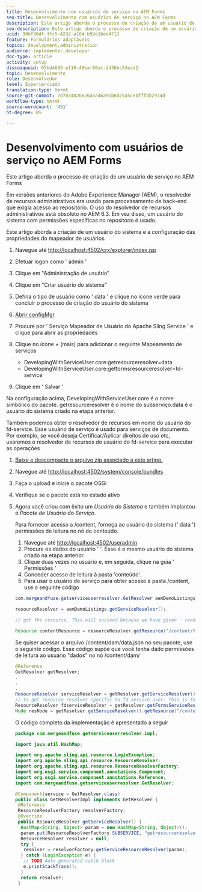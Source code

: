 ```yaml
---
title: Desenvolvimento com usuários de serviço no AEM Forms
seo-title: Desenvolvimento com usuários de serviço no AEM Forms
description: Este artigo aborda o processo de criação de um usuário de serviço no AEM Forms
seo-description: Este artigo aborda o processo de criação de um usuário de serviço no AEM Forms
uuid: 996f30df-3fc5-4232-a104-b92e1bee4713
feature: Formulários adaptáveis
topics: development,administration
audience: implementer,developer
doc-type: article
activity: setup
discoiquuid: 65bd4695-e110-48ba-80ec-2d36bc53ead2
topic: Desenvolvimento
role: Desenvolvedor
level: Experienciado
translation-type: tm+mt
source-git-commit: 7d7034026826a5a46a91b6425a5cebfffab2934d
workflow-type: tm+mt
source-wordcount: '451'
ht-degree: 0%

---
```



# Desenvolvimento com usuários de serviço no AEM Forms

Este artigo aborda o processo de criação de um usuário de serviço no AEM Forms

Em versões anteriores do Adobe Experience Manager (AEM), o resolvedor de recursos administrativos era usado para processamento de back-end que exigia acesso ao repositório. O uso do resolvedor de recursos administrativos está obsoleto no AEM 6.3. Em vez disso, um usuário do sistema com permissões específicas no repositório é usado.

Este artigo aborda a criação de um usuário do sistema e a configuração das propriedades do mapeador de usuários.

1. Navegue até [http://localhost:4502/crx/explorer/index.jsp](http://localhost:4502/crx/explorer/index.jsp)
1. Efetuar logon como &#39; admin &#39;
1. Clique em &quot;Administração de usuário&quot;
1. Clique em &quot;Criar usuário do sistema&quot;
1. Defina o tipo de usuário como &#39; data &#39; e clique no ícone verde para concluir o processo de criação do usuário do sistema
1. [Abrir configMgr](http://localhost:4502/system/console/configMgr)
1. Procure por &#39; Serviço Mapeador de Usuário do Apache Sling Service &#39; e clique para abrir as propriedades
1. Clique no ícone *+* (mais) para adicionar o seguinte Mapeamento de serviços

   * DevelopingWithServiceUser.core:getresourceresolver=data
   * DevelopingWithServiceUser.core:getformsresourceresolver=fd-service

1. Clique em &#39; Salvar &#39;

Na configuração acima, DevelopingWithServiceUser.core é o nome simbólico do pacote. getresourceresolver é o nome do subserviço.data é o usuário do sistema criado na etapa anterior.

Também podemos obter o resolvedor de recursos em nome do usuário do fd-service. Esse usuário de serviço é usado para serviços de documento. Por exemplo, se você deseja Certificar/Aplicar direitos de uso etc, usaremos o resolvedor de recursos do usuário do fd-service para executar as operações

1. [Baixe e descompacte o arquivo zip associado a este artigo.](assets/developingwithserviceuser.zip)
1. Navegue até [http://localhost:4502/system/console/bundles](http://localhost:4502/system/console/bundles)
1. Faça o upload e inicie o pacote OSGi
1. Verifique se o pacote está no estado ativo
1. Agora você criou com êxito um *Usuário do Sistema* e também implantou o *Pacote de Usuário do Serviço*.

   Para fornecer acesso a /content, forneça ao usuário do sistema (&#39; data &#39;) permissões de leitura no nó de conteúdo.

   1. Navegue até [http://localhost:4502/useradmin](http://localhost:4502/useradmin)
   1. Procure os dados do usuário &#39; &#39;. Esse é o mesmo usuário do sistema criado na etapa anterior.
   1. Clique duas vezes no usuário e, em seguida, clique na guia &#39; Permissões &#39;
   1. Conceder acesso de leitura à pasta &#39;conteúdo&#39;.
   1. Para usar o usuário de serviço para obter acesso à pasta /content, use o seguinte código

   ```java
   com.mergeandfuse.getserviceuserresolver.GetResolver aemDemoListings = sling.getService(com.mergeandfuse.getserviceuserresolver.GetResolver.class);
   
   resourceResolver = aemDemoListings.getServiceResolver();
   
   // get the resource. This will succeed because we have given ' read ' access to the content node
   
   Resource contentResource = resourceResolver.getResource("/content/forms/af/sandbox/abc.pdf");
   ```

   Se quiser acessar o arquivo /content/dam/data.json no seu pacote, use o seguinte código. Esse código supõe que você tenha dado permissões de leitura ao usuário &quot;dados&quot; no nó /content/dam/

   ```java
   @Reference
   GetResolver getResolver;
   .
   .
   .
   ResourceResolver serviceResolver = getResolver.getServiceResolver();
   // to get resource resolver specific to fd-service user. This is for Document Services
   ResourceResolver fdserviceResolver = getResolver.getFormsServiceResolver();
   Node resNode = getResolver.getServiceResolver().getResource("/content/dam/data.json").adaptTo(Node.class);
   ```

   O código completo da implementação é apresentado a seguir

   ```java
   package com.mergeandfuse.getserviceuserresolver.impl;
   
   import java.util.HashMap;
   
   import org.apache.sling.api.resource.LoginException;
   import org.apache.sling.api.resource.ResourceResolver;
   import org.apache.sling.api.resource.ResourceResolverFactory;
   import org.osgi.service.component.annotations.Component;
   import org.osgi.service.component.annotations.Reference;
   import com.mergeandfuse.getserviceuserresolver.GetResolver;
   
   @Component(service = GetResolver.class)
   public class GetResolverImpl implements GetResolver {
    @Reference
    ResourceResolverFactory resolverFactory;
    @Override
    public ResourceResolver getServiceResolver() {
     HashMap<String, Object> param = new HashMap<String, Object>();
     param.put(ResourceResolverFactory.SUBSERVICE, "getresourceresolver");
     ResourceResolver resolver = null;
     try {
      resolver = resolverFactory.getServiceResourceResolver(param);
     } catch (LoginException e) {
      // TODO Auto-generated catch block
      e.printStackTrace();
     }
     return resolver;
    }
   ```

